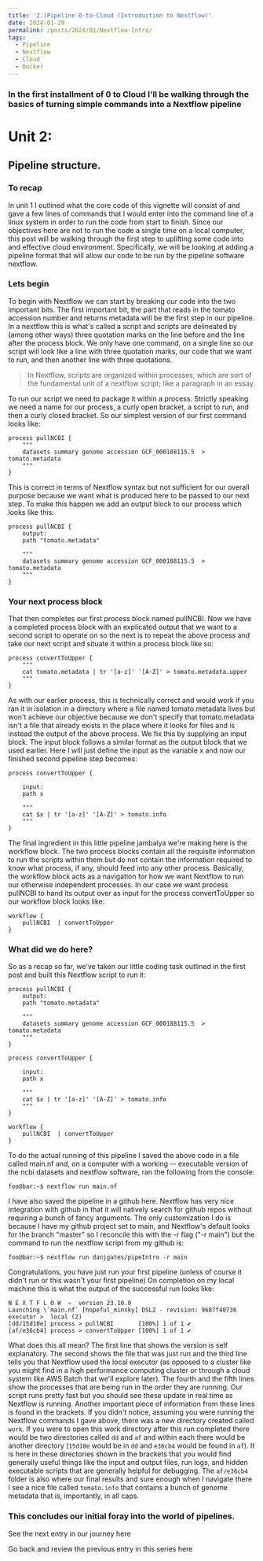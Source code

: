 ```yaml
---
title: '2.)Pipeline 0-to-Cloud (Introduction to Nextflow)'
date: 2024-01-29
permalink: /posts/2024/01/Nextflow-Intro/
tags:
  - Pipeline
  - Nextflow
  - Cloud
  - Docker
---
```


### In the first installment of 0 to Cloud I'll be walking through the basics of turning simple commands into a Nextflow pipeline

# Unit 2:

## Pipeline structure.

### To recap 

In unit 1 I outlined what the core code of this vignette will consist of and gave a few lines of commands that I would enter into the command line of a linux system in order to run the code from start to finish.
Since our objectives here are not to run the code a single time on a local computer, this post will be walking through the first step to uplifting some code into and effective cloud environment. 
Specifically, we will be looking at adding a pipeline format that will allow our code to be run by the pipeline software nextflow.

### Lets begin

To begin with Nextflow we can start by breaking our code into the two important bits.
The first important bit, the part that reads in the tomato accession number and returns metadata will be the first step in our pipeline.
In a nextflow this is what's called a script and scripts are delineated by (among other ways) three quotation marks on the line before and the line after the process block.
We only have one command, on a single line so our script will look like a line with three quotation marks, our code that we want to run, and then another line with three quotations.

>In Nextflow, scripts are organized within processes, which are sort of the fundamental unit of a nextflow script; like a paragraph in an essay.

To run our script we need to package it within a process.
Strictly speaking we need a name for our process, a curly open bracket, a script to run, and then a curly closed bracket.
So our simplest version of our first command looks like:

```
process pullNCBI {
	"""
    datasets summary genome accession GCF_000188115.5  > tomato.metadata
    """
}
```

This is correct in terms of Nextflow syntax but not sufficient for our overall purpose because we want what is produced here to be passed to our next step.
To make this happen we add an output block to our process which looks like this:

```
process pullNCBI {
    output:
    path "tomato.metadata"

    """
    datasets summary genome accession GCF_000188115.5  > tomato.metadata
    """
}
```

### Your next process block

That then completes our first process block named pullNCBI.
Now we have a completed process block with an explicated output that we want to a second script to operate on so the next is to repeat the above process and take our next script and situate it within a process block like so:

```
process convertToUpper {
    """
    cat tomato.metadata | tr '[a-z]' '[A-Z]' > tomato.metadata.upper
    """
}
```

As with our earlier process, this is technically correct and would work if you ran it in isolation in a directory where a file named tomato.metadata lives but won't achieve our objective because we don't specify that tomato.metadata isn't a file that already exists in the place where it looks for files and is instead the output of the above process.
We fix this by supplying an input block.
The input block follows a similar format as the output block that we used earlier.
Here I will just define the input as the variable x and now our finished second pipeline step becomes:

```
process convertToUpper {

    input:
    path x

    """
    cat $x | tr '[a-z]' '[A-Z]' > tomato.info
    """
}
```

The final ingredient in this little pipeline jambalya we're making here is the workflow block.
The two process blocks contain all the requisite information to run the scripts within them but do not contain the information required to know what process, if any, should feed into any other process.
Basically, the workflow block acts as a navigation for how we want Nextflow to run our otherwise independent processes.
In our case we want process pullNCBI to hand its output over as input for the process convertToUpper so our workflow block looks like:

```
workflow {
    pullNCBI  | convertToUpper 
}
```

### What did we do here?

So as a recap so far, we've taken our little coding task outlined in the first post and built this Nextflow script to run it:

```
process pullNCBI {
    output:
    path "tomato.metadata"

    """
    datasets summary genome accession GCF_000188115.5  > tomato.metadata
    """
}

process convertToUpper {

    input:
    path x

    """
    cat $x | tr '[a-z]' '[A-Z]' > tomato.info
    """
}

workflow {
    pullNCBI  | convertToUpper 
}
```

To do the actual running of this pipeline I saved the above code in a file called main.nf and, on a computer with a working -- executable version of the ncbi datasets and nextflow software, ran the following from the console:

```console
foo@bar:~$ nextflow run main.nf 
```


I have also saved the pipeline in a github here.
Nextflow has very nice integration with github in that it will natively search for github repos without requiring a bunch of fancy arguments.
The only customization I do is because I have my github project set to main, and Nextflow's default looks for the branch "master" so I reconcile this with the -r flag ("-r main") but the command to run the nextflow script from my github is:

```console
foo@bar:~$ nextflow run danjgates/pipeIntro -r main
```


Congratulations, you have just run your first pipeline (unless of course it didn't run or this wasn't your first pipeline)
On completion on my local machine this is what the output of the successful run looks like:

```
N E X T F L O W  ~  version 23.10.0
Launching \`main.nf` [hopeful_minsky] DSL2 - revision: 9687f40736
executor >  local (2)
[dd/15d10e] process > pullNCBI       [100%] 1 of 1 ✔
[af/e36cb4] process > convertToUpper [100%] 1 of 1 ✔
```


What does this all mean? 
The first line that shows the version is self explanatory.
The second shows the file that was just run and the third line tells you that Nextflow used the local executor (as opposed to a cluster like you might find in a high performance computing cluster or through a cloud system like AWS Batch that we'll explore later).
The fourth and the fifth lines show the processes that are being run in the order they are running.
Our script runs pretty fast but you should see these update in real time as Nextflow is running.
Another important piece of information from these lines is found in the brackets.
If you didn't notice, assuming you were running the Nextflow commands I gave above, there was a new directory created called `work`.
If you were to open this work directory after this run completed there would be two directories called `dd` and `af` and within each there would be another directory (`15d10e` would be in `dd` and `e36cb4` would be found in `af`).
It is here in these directories shown in the brackets that you would find generally useful things like the input and output files, run logs, and hidden executable scripts that are generally helpful for debugging.
The `af/e36cb4` folder is also where our final results and sure enough when I navigate there I see a nice file called `tomato.info` that contains a bunch of genome metadata that is, importantly, in all caps.

### This concludes our initial foray into the world of pipelines.

See the next entry in our journey here

Go back and review the previous entry in this series here
